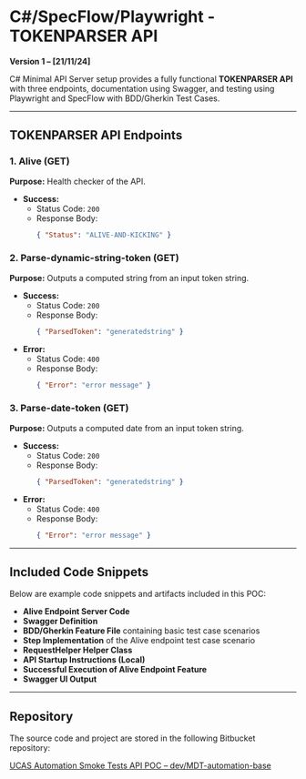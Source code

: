 # C#/SpecFlow/Playwright - TOKENPARSER API

**Version 1 – [21/11/24]**

C# Minimal API Server setup provides a fully functional **TOKENPARSER API** with three endpoints, documentation using Swagger, and testing using Playwright and SpecFlow with BDD/Gherkin Test Cases.

---

## TOKENPARSER API Endpoints

### 1. Alive (GET)
**Purpose:** Health checker of the API.

- **Success:**
  - Status Code: `200`
  - Response Body:
    ```json
    { "Status": "ALIVE-AND-KICKING" }
    ```

### 2. Parse-dynamic-string-token (GET)
**Purpose:** Outputs a computed string from an input token string.

- **Success:**
  - Status Code: `200`
  - Response Body:
    ```json
    { "ParsedToken": "generatedstring" }
    ```
- **Error:**
  - Status Code: `400`
  - Response Body:
    ```json
    { "Error": "error message" }
    ```

### 3. Parse-date-token (GET)
**Purpose:** Outputs a computed date from an input token string.

- **Success:**
  - Status Code: `200`
  - Response Body:
    ```json
    { "ParsedToken": "generatedstring" }
    ```
- **Error:**
  - Status Code: `400`
  - Response Body:
    ```json
    { "Error": "error message" }
    ```

---

## Included Code Snippets
Below are example code snippets and artifacts included in this POC:

- **Alive Endpoint Server Code**
- **Swagger Definition**
- **BDD/Gherkin Feature File** containing basic test case scenarios
- **Step Implementation** of the Alive endpoint test case scenario
- **RequestHelper Helper Class**
- **API Startup Instructions (Local)**
- **Successful Execution of Alive Endpoint Feature**
- **Swagger UI Output**

---

## Repository
The source code and project are stored in the following Bitbucket repository:

[UCAS Automation Smoke Tests API POC – dev/MDT-automation-base](https://bitbucket.org/UCAS/ucas.automation.smoketests.api.poc/branch/dev/MDT-automation-base)


